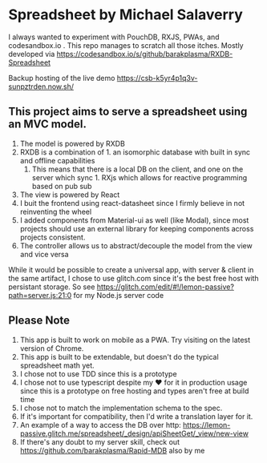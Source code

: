 # Spreadsheet by Michael Salaverry

I always wanted to experiment with PouchDB, RXJS, PWAs, and codesandbox.io . This repo manages to scratch all those itches.
Mostly developed via https://codesandbox.io/s/github/barakplasma/RXDB-Spreadsheet

Backup hosting of the live demo https://csb-k5yr4p1q3v-sunpztrden.now.sh/

## This project aims to serve a spreadsheet using an MVC model. 
1. The model is powered by RXDB
  1. RXDB is a combination of 
    1. an isomorphic database with built in sync and offline capabilities
      1. This means that there is a local DB on the client, and one on the server which sync
    1. RXjs which allows for reactive programming based on pub sub
1. The view is powered by React
  1. I buit the frontend using react-datasheet since I firmly believe in not reinventing the wheel
  1. I added components from Material-ui as well (like Modal), since most projects should use an external library for keeping components across projects consistent.
1. The controller allows us to abstract/decouple the model from the view and vice versa

While it would be possible to create a universal app, with server & client in the same artifact,
I chose to use glitch.com since it's the best free host with persistant storage.
So see https://glitch.com/edit/#!/lemon-passive?path=server.js:21:0 for my Node.js server code

## Please Note
1. This app is built to work on mobile as a PWA. Try visiting on the latest version of Chrome.
1. This app is built to be extendable, but doesn't do the typical spreadsheet math yet.
1. I chose not to use TDD since this is a prototype
1. I chose not to use typescript despite my ❤ for it in production usage since this is a prototype on free hosting and types aren't free at build time
1. I chose not to match the implementation schema to the spec. 
  1. If it's important for compatibility, then I'd write a translation layer for it.
  1. An example of a way to access the DB over http: https://lemon-passive.glitch.me/spreadsheet/_design/apiSheetGet/_view/new-view 
1. If there's any doubt to my server skill, check out https://github.com/barakplasma/Rapid-MDB also by me
